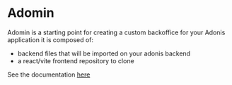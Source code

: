 # Adomin

Adomin is a starting point for creating a custom backoffice for your Adonis application it is composed of:

- backend files that will be imported on your adonis backend
- a react/vite frontend repository to clone

See the documentation [here](https://galadrimteam.github.io/adomin/)
